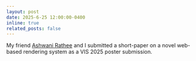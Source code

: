 ```yaml
---
layout: post
date: 2025-6-25 12:00:00-0400
inline: true
related_posts: false
---
```


My friend [Ashwani Rathee](https://ashwanirathee.com/) and I submitted a short-paper on a novel web-based rendering system as a VIS 2025 poster submission.